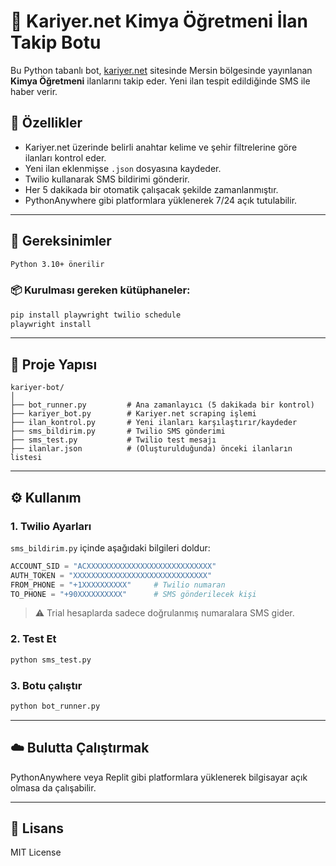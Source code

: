 # 🧪 Kariyer.net Kimya Öğretmeni İlan Takip Botu

Bu Python tabanlı bot, [kariyer.net](https://kariyer.net) sitesinde Mersin bölgesinde yayınlanan **Kimya Öğretmeni** ilanlarını takip eder. Yeni ilan tespit edildiğinde SMS ile haber verir.

## 🚀 Özellikler

- Kariyer.net üzerinde belirli anahtar kelime ve şehir filtrelerine göre ilanları kontrol eder.
- Yeni ilan eklenmişse `.json` dosyasına kaydeder.
- Twilio kullanarak SMS bildirimi gönderir.
- Her 5 dakikada bir otomatik çalışacak şekilde zamanlanmıştır.
- PythonAnywhere gibi platformlara yüklenerek 7/24 açık tutulabilir.

---

## 🔧 Gereksinimler

```bash
Python 3.10+ önerilir
```

### 📦 Kurulması gereken kütüphaneler:

```bash
pip install playwright twilio schedule
playwright install
```

---

## 📁 Proje Yapısı

```
kariyer-bot/
│
├── bot_runner.py         # Ana zamanlayıcı (5 dakikada bir kontrol)
├── kariyer_bot.py        # Kariyer.net scraping işlemi
├── ilan_kontrol.py       # Yeni ilanları karşılaştırır/kaydeder
├── sms_bildirim.py       # Twilio SMS gönderimi
├── sms_test.py           # Twilio test mesajı
├── ilanlar.json          # (Oluşturulduğunda) önceki ilanların listesi
```

---

## ⚙️ Kullanım

### 1. Twilio Ayarları

`sms_bildirim.py` içinde aşağıdaki bilgileri doldur:

```python
ACCOUNT_SID = "ACXXXXXXXXXXXXXXXXXXXXXXXXXXXX"
AUTH_TOKEN = "XXXXXXXXXXXXXXXXXXXXXXXXXXXXXX"
FROM_PHONE = "+1XXXXXXXXXX"     # Twilio numaran
TO_PHONE = "+90XXXXXXXXXX"      # SMS gönderilecek kişi
```

> ⚠️ Trial hesaplarda sadece doğrulanmış numaralara SMS gider.

### 2. Test Et

```bash
python sms_test.py
```

### 3. Botu çalıştır

```bash
python bot_runner.py
```

---

## ☁️ Bulutta Çalıştırmak

PythonAnywhere veya Replit gibi platformlara yüklenerek bilgisayar açık olmasa da çalışabilir.

---

## 📜 Lisans

MIT License
